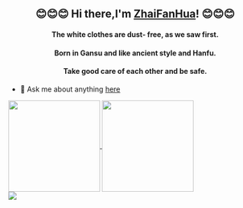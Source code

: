 ### <h2 align="center"> 😊😊😊 Hi there,I'm [ZhaiFanHua](https://zhaifanhua.github.io)! 😊😊😊 </h2>

<h4 align="center">The white clothes are dust- free, as we saw first.</h4>
<h4 align="center">Born in Gansu and like ancient style and Hanfu.</h4>
<h4 align="center">Take good care of each other and be safe.</h4>

- 💬 Ask me about anything [here](https://github.com/zhaifanhua/zhaifanhua/discussions)

<div style="clear:both;"></div>

<div>
	<a href="https://github.com/zhaifanhua">
	<img align="center" height="182" src="https://github-readme-stats.vercel.app/api?username=zhaifanhua&show_icons=true&title_color=f3f8f1&text_color=a3e2c5&icon_color=E6E6FA&bg_color=0,696969,415065&hide_border=true" />
	</a>
	<a href="https://github.com/zhaifanhua">
	<img align="center" height="182" src="https://github-readme-stats.vercel.app/api/top-langs/?username=anuraghazra&layout=compact&title_color=f3f8f1&text_color=a3e2c5&bg_color=0,415065,696969&hide_border=true" /></a>
</div>
<div style="clear:both;"></div>
<div>
	<img align="center" src="https://github-profile-trophy.vercel.app/?username=zhaifanhua&theme=nord&column=7&margin-w=15&margin-h=15" />
</div>
